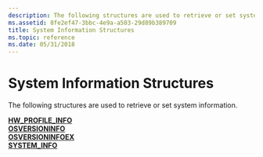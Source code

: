 ```yaml
---
description: The following structures are used to retrieve or set system information.
ms.assetid: 8fe2ef47-3bbc-4e9a-a503-29d89b389709
title: System Information Structures
ms.topic: reference
ms.date: 05/31/2018
---
```


# System Information Structures

The following structures are used to retrieve or set system information.

<dl>

[**HW\_PROFILE\_INFO**](/windows/win32/api/winbase/ns-winbase-hw_profile_infoa)  
[**OSVERSIONINFO**](/windows/desktop/api/Winnt/ns-winnt-osversioninfoa)  
[**OSVERSIONINFOEX**](/windows/desktop/api/Winnt/ns-winnt-osversioninfoexa)  
[**SYSTEM\_INFO**](/windows/win32/api/sysinfoapi/ns-sysinfoapi-system_info)  
</dl>

 

 
